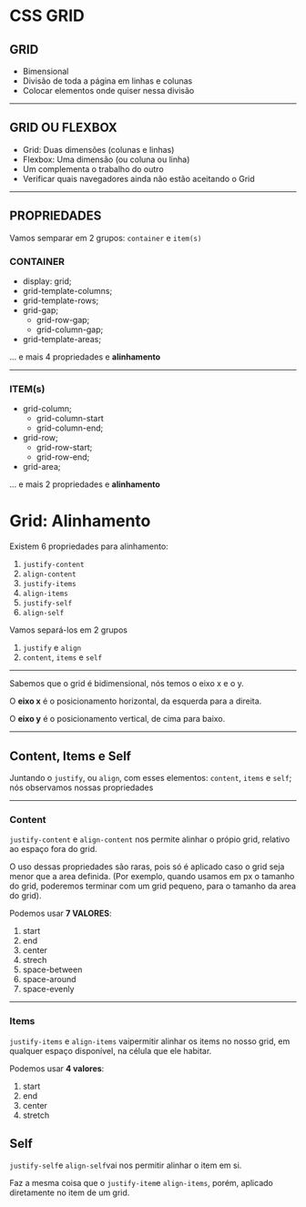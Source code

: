 # CSS GRID

## GRID

- Bimensional
- Divisão de toda a página em linhas e colunas
- Colocar elementos onde quiser nessa divisão

---

## GRID OU FLEXBOX

- Grid: Duas dimensões (colunas e linhas)
- Flexbox: Uma dimensão (ou coluna ou linha)
- Um complementa o trabalho do outro
- Verificar quais navegadores ainda não estão aceitando o Grid

---

## PROPRIEDADES

Vamos semparar em 2 grupos:
`container` e `item(s)`

### CONTAINER

- display: grid;
- grid-template-columns;
- grid-template-rows;
- grid-gap;
    - grid-row-gap;
    - grid-column-gap;
- grid-template-areas;

... e mais 4 propriedades e **alinhamento**

---

### ITEM(s)

- grid-column;
    - grid-column-start
    - grid-column-end;
- grid-row;
    - grid-row-start;
    - grid-row-end;
- grid-area;

... e mais 2 propriedades e **alinhamento**

# Grid: Alinhamento

Existem 6 propriedades para alinhamento:
1. `justify-content`
2. `align-content`
3. `justify-items`
4. `align-items`
5. `justify-self`
6. `align-self`

Vamos separá-los em 2 grupos
1. `justify` e `align`
2. `content`, `items` e `self`

---
Sabemos que o grid é bidimensional, nós temos o eixo x e o y.

O **eixo x** é o posicionamento horizontal, da esquerda para a direita.

O **eixo y** é o posicionamento vertical, de cima para baixo.

---

## Content, Items e Self

Juntando o `justify`, ou `align`, com esses elementos: `content`, `items` e `self`; nós observamos
nossas propriedades

---

### Content

`justify-content` e `align-content` nos permite alinhar o própio grid, relativo ao espaço fora do grid.

O uso dessas propriedades são raras, pois só é aplicado caso o grid seja menor que a area definida.
(Por exemplo, quando usamos em px o tamanho do grid, poderemos terminar com um grid pequeno, para o 
tamanho da area do grid).

Podemos usar **7 VALORES**:
1. start
2. end
3. center
4. strech
5. space-between
6. space-around
7. space-evenly

---

### Items

`justify-items` e `align-items` vaipermitir alinhar os items no nosso grid, em qualquer espaço
disponível, na célula que ele habitar.

Podemos usar **4 valores**:
1. start
2. end
3. center
4. stretch

## Self

`justify-self`e `align-self`vai nos permitir alinhar o item em si.

Faz a mesma coisa que o `justify-item`e `align-items`, porém, aplicado diretamente no item de um grid. 